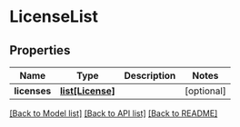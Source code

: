 # LicenseList


## Properties
Name | Type | Description | Notes
------------ | ------------- | ------------- | -------------
**licenses** | [**list[License]**](License.md) |  | [optional] 

[[Back to Model list]](../README.md#documentation-for-models) [[Back to API list]](../README.md#documentation-for-api-endpoints) [[Back to README]](../README.md)


